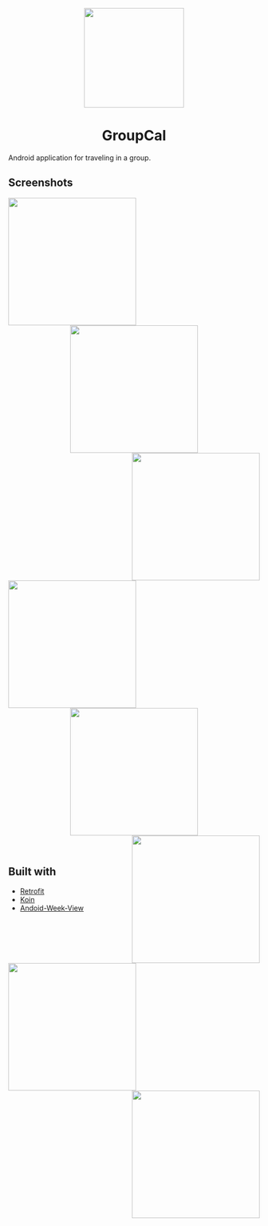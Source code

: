 <p align="center">
<img src="./GroupCal/app/src/main/ic_launcher-web.png?raw=true" width="200px"/>
</p>

<h1 align="center">GroupCal</h1>

Android application for traveling in a group.

## Screenshots

<p align="center">
<img align="left" src="./Screenshots/groups.jpg?raw=true" width="256px">
<img src="./Screenshots/add-group.jpg?raw=true" width="256px">
<img align="right" src="./Screenshots/drawer.jpg?raw=true" width="256px">
  <br/>
<img align="left" src="./Screenshots/dayview.jpg?raw=true" width="256px">
<img src="./Screenshots/threedayview.jpg?raw=true" width="256px">
<img align="right" src="./Screenshots/weekview.jpg?raw=true" width="256px">
  <br/>
<img align="left" src="./Screenshots/event-details.jpg?raw=true" width="256px">
<img align="right" src="./Screenshots/add-event.jpg?raw=true" width="256px">
</p>

<br/>


## Built with

* [Retrofit](https://square.github.io/retrofit/)
* [Koin](https://github.com/InsertKoinIO/koin)
* [Andoid-Week-View](https://github.com/thellmund/Android-Week-View)
